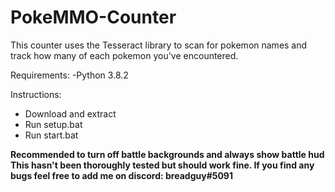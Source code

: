 # PokeMMO-Counter

This counter uses the Tesseract library to scan for pokemon names and track how many of each pokemon you've encountered.

Requirements:
-Python 3.8.2

Instructions:
- Download and extract
- Run setup.bat
- Run start.bat

**Recommended to turn off battle backgrounds and always show battle hud**
**This hasn't been thoroughly tested but should work fine. If you find any bugs feel free to add me on discord: breadguy#5091**